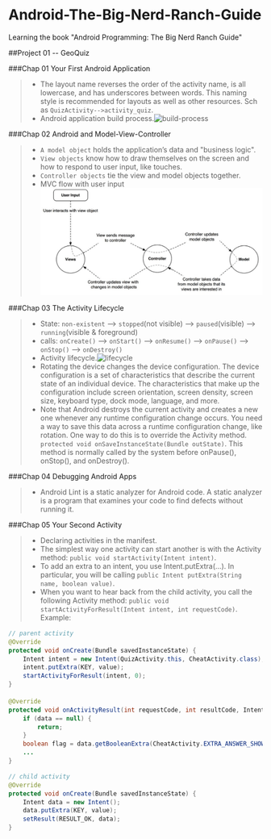 Android-The-Big-Nerd-Ranch-Guide
================================

Learning the book "Android Programming: The Big Nerd Ranch Guide"

##Project 01 -- GeoQuiz

###Chap 01 Your First Android Application

> * The layout name reverses the order of the activity name, is all lowercase, and has underscores between words.
 This naming style is recommended for layouts as well as other resources. Sch as `QuizActivity-->activity_quiz`.
> * Android application build process.![build-process](http://developer.android.com/images/build.png)

###Chap 02 Android and Model-View-Controller

> * `A model object` holds the application’s data and "business logic".
> * `View objects` know how to draw themselves on the screen and how to respond to user input, like touches.
> * `Controller objects` tie the view and model objects together.
> * MVC flow with user input![mvc](https://github.com/acprimer/Android-The-Big-Nerd-Ranch-Guide/blob/master/pic/mvc.png)

###Chap 03 The Activity Lifecycle

> * State: `non-existent` --> `stopped`(not visible) --> `paused`(visible) --> `running`(visible & foreground)
> * calls: `onCreate()` --> `onStart()` --> `onResume()` --> `onPause()` --> `onStop()` --> `onDestroy()`
> * Activity lifecycle.![lifecycle](http://developer.android.com/images/activity_lifecycle.png)
> * Rotating the device changes the device configuration. The device configuration is a set of characteristics that describe the
current state of an individual device. The characteristics that make up the configuration include screen orientation, screen
density, screen size, keyboard type, dock mode, language, and more.
> * Note that Android destroys the current activity and creates a new one whenever any runtime configuration change occurs.
You need a way to save this data across a runtime configuration change, like rotation.
One way to do this is to override the Activity method.
`protected void onSaveInstanceState(Bundle outState)`.
This method is normally called by the system before onPause(), onStop(), and onDestroy().

###Chap 04 Debugging Android Apps

> * Android Lint is a static analyzer for Android code.
 A static analyzer is a program that examines your code to find defects without running it.

###Chap 05 Your Second Activity

> * Declaring activities in the manifest.
> * The simplest way one activity can start another is with the Activity method:
`public void startActivity(Intent intent)`.
> * To add an extra to an intent, you use Intent.putExtra(…). In particular, you will be calling
`public Intent putExtra(String name, boolean value)`.
> * When you want to hear back from the child activity, you call the following Activity method:
`public void startActivityForResult(Intent intent, int requestCode)`.
Example:
```java
// parent activity
@Override
protected void onCreate(Bundle savedInstanceState) {
    Intent intent = new Intent(QuizActivity.this, CheatActivity.class);
    intent.putExtra(KEY, value);
    startActivityForResult(intent, 0);
}

@Override
protected void onActivityResult(int requestCode, int resultCode, Intent data) {
    if (data == null) {
        return;
    }
    boolean flag = data.getBooleanExtra(CheatActivity.EXTRA_ANSWER_SHOWN, false);
    ...
}
```
```java
// child activity
@Override
protected void onCreate(Bundle savedInstanceState) {
    Intent data = new Intent();
    data.putExtra(KEY, value);
    setResult(RESULT_OK, data);
}
```